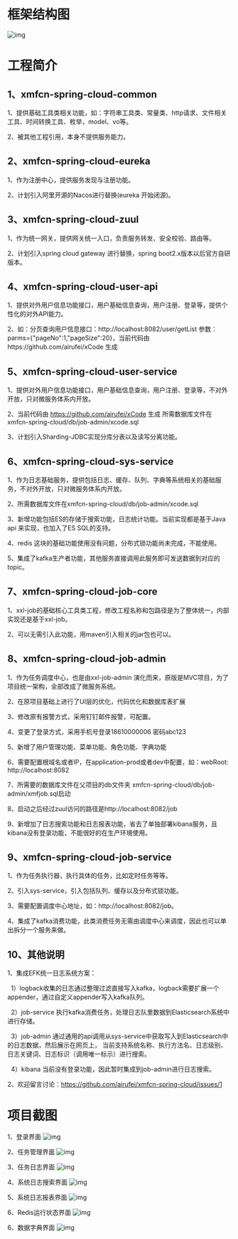 
# 框架结构图
![img](https://github.com/airufei/xmfcn-spring-cloud/blob/master/imgs/4AB893CF-8AAE-4a49-A961-B6D153644027.png)

# 工程简介

## 1、xmfcn-spring-cloud-common 
1、提供基础工具类相关功能，如：字符串工具类、常量类、http请求、文件相关工具、时间转换工具、枚举，model、vo等。

2、被其他工程引用，本身不提供服务能力。

## 2、xmfcn-spring-cloud-eureka 
1、作为注册中心，提供服务发现与注册功能。

2、计划引入阿里开源的Nacos进行替换(eureka 开始闭源)。

## 3、xmfcn-spring-cloud-zuul 
1、作为统一网关，提供网关统一入口，负责服务转发、安全校验、路由等。

2、计划引入spring cloud gateway 进行替换，spring boot2.x版本以后官方自研版本。

## 4、xmfcn-spring-cloud-user-api 
1、提供对外用户信息功能接口，用户基础信息查询，用户注册、登录等，提供个性化的对外API能力。

2、如：分页查询用户信息接口：http://localhost:8082/user/getList 参数：parms={"pageNo":1,"pageSize":20}，当前代码由https://github.com/airufei/xCode 生成

## 5、xmfcn-spring-cloud-user-service 
1、提供对外用户信息功能接口，用户基础信息查询，用户注册、登录等，不对外开放，只对微服务体系内开放。

2、当前代码由 https://github.com/airufei/xCode 生成 所需数据库文件在xmfcn-spring-cloud/db/job-admin/xcode.sql

3、计划引入Sharding-JDBC实现分库分表以及读写分离功能。
   
## 6、xmfcn-spring-cloud-sys-service 
1、作为日志基础服务，提供包括日志、缓存、队列、字典等系统相关的基础服务，不对外开放，只对微服务体系内开放。

2、所需数据库文件在xmfcn-spring-cloud/db/job-admin/xcode.sql 

3、新增功能包括ES的存储于搜索功能，日志统计功能。当前实现都是基于Java api 来实现，也加入了ES SQL的支持。

4、redis 这块的基础功能使用没有问题，分布式锁功能尚未完成，不能使用。

5、集成了kafka生产者功能，其他服务直接调用此服务即可发送数据到对应的topic。

## 7、xmfcn-spring-cloud-job-core 
1、xxl-job的基础核心工具类工程，修改工程名称和包路径是为了整体统一，内部实现还是基于xxl-job。

2、可以无需引入此功能，用maven引入相关的jar包也可以。

## 8、xmfcn-spring-cloud-job-admin 

1、作为任务调度中心，也是由xxl-job-admin 演化而来，原版是MVC项目，为了项目统一架构，全部改成了微服务系统。

2、在原项目基础上进行了UI层的优化，代码优化和数据库表扩展

3、修改原有报警方式，采用钉钉邮件报警，可配置。

4、变更了登录方式，采用手机号登录18610000006 密码abc123

5、新增了用户管理功能、菜单功能、角色功能、字典功能

6、需要配置根域名或者IP，在application-prod或者dev中配置，如：webRoot: http://localhost:8082

7、所需要的数据库文件在父项目的db文件夹 xmfcn-spring-cloud/db/job-admin/xmfjob.sql启动

8、启动之后经过zuul访问的路径是http://localhost:8082/job

9、新增加了日志搜索功能和日志报表功能，省去了单独部署kibana服务，且kibana没有登录功能，不能很好的在生产环境使用。
   
## 9、xmfcn-spring-cloud-job-service 

1、作为任务执行器，执行具体的任务，比如定时任务等等。

2、引入sys-service，引入包括队列、缓存以及分布式锁功能。

3、需要配置调度中心地址，如：http://localhost:8082/job。

4、集成了kafka消费功能，此类消费任务无需由调度中心来调度，因此也可以单出拆分一个服务来做。

## 10、其他说明
1、集成EFK统一日志系统方案：

   &nbsp;&nbsp;1）logback收集的日志通过整理过滤直接写入kafka，logback需要扩展一个appender，通过自定义appender写入kafka队列。 
   
   &nbsp;&nbsp;2）job-service 执行kafka消费任务，处理日志队里数据到Elasticsearch系统中进行存储。
   
   &nbsp;&nbsp;3）job-admin 通过通用的api调用从sys-service中获取写入到Elasticsearch中的日志数据，然后展示在网页上，
   当前支持系统名称、执行方法名、日志级别、日志关键词、日志标识（调用唯一标示）进行搜索。
   
   &nbsp;&nbsp;4）kibana 当前没有登录功能，因此暂时集成到job-admin进行日志搜索。
   
2、欢迎留言讨论：https://github.com/airufei/xmfcn-spring-cloud/issues/1

# 项目截图
1、登录界面
![img](https://github.com/airufei/xmfcn-spring-cloud/blob/master/imgs/20190625172030.png)

2、任务管理界面
![img](https://github.com/airufei/xmfcn-spring-cloud/blob/master/imgs/20190625175639.png)

3、任务日志界面
![img](https://github.com/airufei/xmfcn-spring-cloud/blob/master/imgs/20190625175549.png)

4、系统日志搜索界面
![img](https://github.com/airufei/xmfcn-spring-cloud/blob/master/imgs/20190625174804.png)

5、系统日志报表界面
![img](https://github.com/airufei/xmfcn-spring-cloud/blob/master/imgs/20190625175224.png)

6、Redis运行状态界面
![img](https://github.com/airufei/xmfcn-spring-cloud/blob/master/imgs/20190625175735.png)

6、数据字典界面
![img](https://github.com/airufei/xmfcn-spring-cloud/blob/master/imgs/20190625175815.png)

